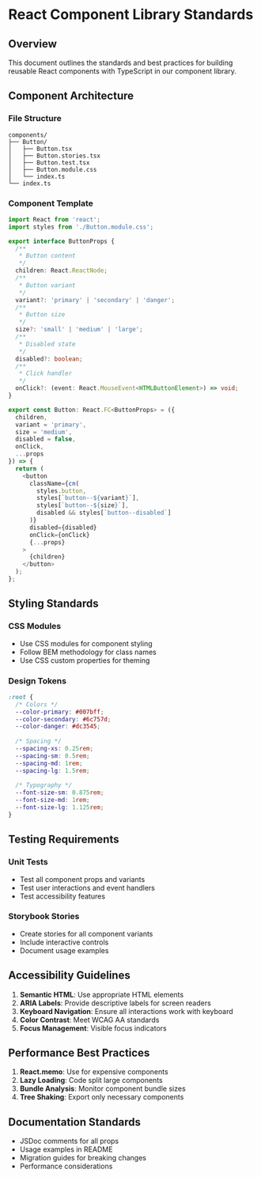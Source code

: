 # React Component Library Standards

## Overview

This document outlines the standards and best practices for building reusable React components with TypeScript in our component library.

## Component Architecture

### File Structure
```
components/
├── Button/
│   ├── Button.tsx
│   ├── Button.stories.tsx
│   ├── Button.test.tsx
│   ├── Button.module.css
│   └── index.ts
└── index.ts
```

### Component Template
```typescript
import React from 'react';
import styles from './Button.module.css';

export interface ButtonProps {
  /**
   * Button content
   */
  children: React.ReactNode;
  /**
   * Button variant
   */
  variant?: 'primary' | 'secondary' | 'danger';
  /**
   * Button size
   */
  size?: 'small' | 'medium' | 'large';
  /**
   * Disabled state
   */
  disabled?: boolean;
  /**
   * Click handler
   */
  onClick?: (event: React.MouseEvent<HTMLButtonElement>) => void;
}

export const Button: React.FC<ButtonProps> = ({
  children,
  variant = 'primary',
  size = 'medium',
  disabled = false,
  onClick,
  ...props
}) => {
  return (
    <button
      className={cn(
        styles.button,
        styles[`button--${variant}`],
        styles[`button--${size}`],
        disabled && styles[`button--disabled`]
      )}
      disabled={disabled}
      onClick={onClick}
      {...props}
    >
      {children}
    </button>
  );
};
```

## Styling Standards

### CSS Modules
- Use CSS modules for component styling
- Follow BEM methodology for class names
- Use CSS custom properties for theming

### Design Tokens
```css
:root {
  /* Colors */
  --color-primary: #007bff;
  --color-secondary: #6c757d;
  --color-danger: #dc3545;
  
  /* Spacing */
  --spacing-xs: 0.25rem;
  --spacing-sm: 0.5rem;
  --spacing-md: 1rem;
  --spacing-lg: 1.5rem;
  
  /* Typography */
  --font-size-sm: 0.875rem;
  --font-size-md: 1rem;
  --font-size-lg: 1.125rem;
}
```

## Testing Requirements

### Unit Tests
- Test all component props and variants
- Test user interactions and event handlers
- Test accessibility features

### Storybook Stories
- Create stories for all component variants
- Include interactive controls
- Document usage examples

## Accessibility Guidelines

1. **Semantic HTML**: Use appropriate HTML elements
2. **ARIA Labels**: Provide descriptive labels for screen readers
3. **Keyboard Navigation**: Ensure all interactions work with keyboard
4. **Color Contrast**: Meet WCAG AA standards
5. **Focus Management**: Visible focus indicators

## Performance Best Practices

1. **React.memo**: Use for expensive components
2. **Lazy Loading**: Code split large components
3. **Bundle Analysis**: Monitor component bundle sizes
4. **Tree Shaking**: Export only necessary components

## Documentation Standards

- JSDoc comments for all props
- Usage examples in README
- Migration guides for breaking changes
- Performance considerations